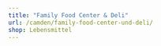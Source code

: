 ```yaml
---
title: "Family Food Center & Deli"
url: /camden/family-food-center-und-deli/
shop: Lebensmittel
---
```

